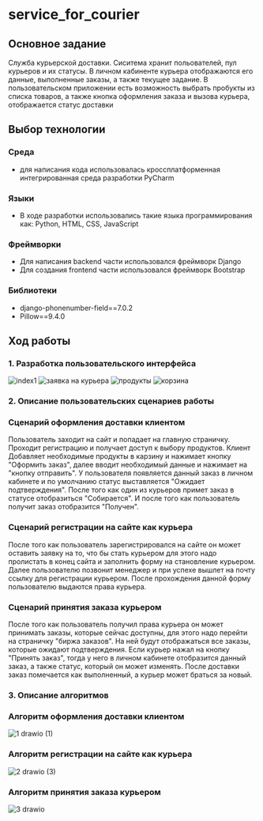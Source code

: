 # service_for_courier

## Основное задание

Служба курьерской доставки. Сиситема хранит польователей, пул курьеров и их статусы. В личном кабиненте курьера
отображаются его данные, выполненные заказы, а также текущее задание. В пользовательском приложении есть возможность
выбрать пробукты из списка товаров, а также кнопка оформления заказа и вызова курьера, отображается статус доставки

## Выбор технологии

### Среда

+ для написания кода использовалась кроссплатформенная интегрированная среда разработки PyCharm

### Языки

+ В ходе разработки использовались такие языка программирования как: Python, HTML, CSS, JavaScript

### Фреймворки

+ Для написания backend части использовался фреймворк Django
+ Для создания frontend части использовался фреймворк Bootstrap

### Библиотеки

+ django-phonenumber-field==7.0.2
+ Pillow==9.4.0

## Ход работы

### 1. Разработка пользовательского интерфейса
![index1](https://user-images.githubusercontent.com/98755619/213801188-a359bfe3-952e-4ed0-a152-dea6d9da98ec.png)
![заявка на курьера](https://user-images.githubusercontent.com/98755619/213801228-4eca6df1-bde8-455c-b878-3a8dbaa69670.png)
![продукты](https://user-images.githubusercontent.com/98755619/213801251-a56bcd92-8d0a-4741-bc10-d8de4b2b99c6.png)
![корзина](https://user-images.githubusercontent.com/98755619/213801271-c8b1c1ac-f33c-48f9-b5e9-cc7e10832d68.png)

### 2. Описание пользовательских сценариев работы

### Сценарий оформления доставки клиентом

Пользователь заходит на сайт и попадает на главную страничку. Проходит регистрацию и получает доступ к выбору продуктов.
Клиент Добавляет необходимые продукты в карзину и нажимает кнопку "Оформить заказ", далее вводит необходимый данные и
нажимает на "кнопку отправить". У пользователя появляется данный заказ в личном кабинете и по умолчанию статус
выставляется "Ожидает подтверждения". После того как один из курьеров примет заказ в статусе отобразиться "Собирается".
И после того как пользователь получит заказ отобразится "Получен".

### Сценарий регистрации на сайте как курьера

После того как пользователь зарегистрировался на сайте он может оставить заявку на то, что бы стать курьером для этого
надо пролистать в конец сайта и заполнить форму на становление курьером. Далее пользователю позвонит менеджер и при
успехе вышлет на почту ссылку для регистрации курьером. После прохождения данной форму пользователю выдаются права
курьера.

### Сценарий принятия заказа курьером

После того как пользователь получил права курьера он может принимать заказы, которые сейчас доступны, для этого надо
перейти на страничку "биржа заказов". На ней будут отображаться все заказы, которые ожидают подтверждения. Если курьер
нажал на кнопку "Принять заказ", тогда у него в личном кабинете отобразится данный заказ, а также статус, который он
может изменять. После доставки заказ помечается как выполненный, а курьер может браться за новый.

### 3. Описание алгоритмов

### Алгоритм оформления доставки клиентом
![1 drawio (1)](https://user-images.githubusercontent.com/98755619/213801454-ac2981ff-77a0-4823-832b-7718dd357b26.png)

### Алгоритм регистрации на сайте как курьера
![2 drawio (3)](https://user-images.githubusercontent.com/98755619/213801551-8ba4c771-5b5a-493e-9c66-8fcf4d5690a8.png)

### Алгоритм принятия заказа курьером
![3 drawio](https://user-images.githubusercontent.com/98755619/213801603-418a9894-86eb-489d-8453-798e9da0ed43.png)

